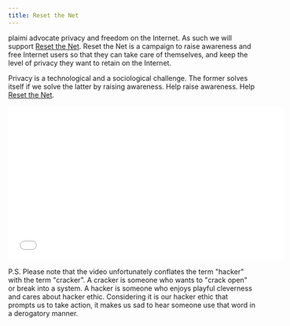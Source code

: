 ```yaml
---
title: Reset the Net
---
```

plaimi advocate privacy and freedom on the Internet. As such we will support 
[Reset the Net](https://www.resetthenet.org/). Reset the Net is a campaign to 
raise awareness and free Internet users so that they can take care of 
themselves, and keep the level of privacy they want to retain on the Internet.

Privacy is a technological and a sociological challenge. The former solves 
itself if we solve the latter by raising awareness. Help raise awareness. Help
[Reset the Net](https://www.resetthenet.org/).

<iframe width="560" height="315" src="//www.youtube.com/embed/qKk8MHFLNNE" frameborder="0" allowfullscreen></iframe>


P.S.
Please note that the video unfortunately conflates the term "hacker" with the
term "cracker". A cracker is someone who wants to "crack open" or break into a
system. A hacker is someone who enjoys playful cleverness and cares about
hacker ethic. Considering it is our hacker ethic that prompts us to take 
action, it makes us sad to hear someone use that word in a derogatory manner.
